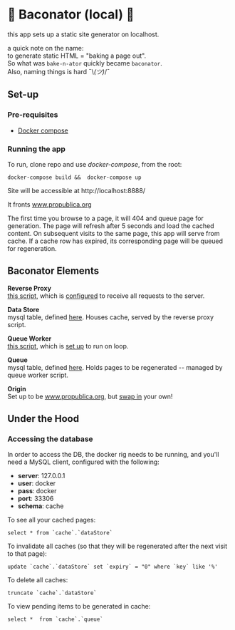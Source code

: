 # 🥓 Baconator (local) 🥓

this app sets up a static site generator on localhost.   

a quick note on the name:  
to generate static HTML = "baking a page out".  
So what was `bake-n-ator` quickly became `baconator`.  
Also, naming things is hard ¯\\_(ツ)_/¯

## Set-up

### Pre-requisites
 - [Docker compose](https://docs.docker.com/compose/install/)

### Running the app  
To run, clone repo and use *docker-compose*, from the root:

`docker-compose build &&  docker-compose up`

Site will be accessible at http://localhost:8888/

It fronts www.propublica.org

The first time you browse to a page, it will 404 and queue page for generation. The page will refresh after 5 seconds and load the cached content. On subsequent visits to the same page, this app will serve from cache. If a cache row has expired, its corresponding page will be queued for regeneration.

## Baconator Elements

**Reverse Proxy**  
[this script](https://github.com/propublica/fakenator/blob/master/src/reverseProxy.php), which is [configured](https://github.com/propublica/fakenator/blob/master/src/.htaccess) to receive all requests to the server.  

**Data Store**  
mysql table, defined [here](https://github.com/propublica/fakenator/blob/master/helpers/createTables.sql#L5). Houses cache, served by the reverse proxy script.  

**Queue Worker**  
[this script](https://github.com/propublica/fakenator/blob/master/src/queueWorker.php), which is [set up](https://github.com/propublica/fakenator/blob/master/helpers/entrypoint.sh#L12-L16) to run on loop.  

**Queue**  
mysql table, defined [here](https://github.com/propublica/fakenator/blob/master/helpers/createTables.sql#L15). Holds pages to be regenerated -- managed by queue worker script.  

**Origin**  
Set up to be www.propublica.org, but [swap in](https://github.com/propublica/fakenator/blob/master/src/queueWorker.php#L93) your own!   


## Under the Hood

### Accessing the database
In order to access the DB, the docker rig needs to be running, and you'll need a MySQL client, configured with the following:  
 - **server**: 127.0.0.1
 - **user**: docker
 - **pass**: docker
 - **port**: 33306
 - **schema**: cache

To see all your cached pages:
```
select * from `cache`.`dataStore`
```

To invalidate all caches (so that they will be regenerated after the next visit to that page):
```
update `cache`.`dataStore` set `expiry` = "0" where `key` like '%'
```

To delete all caches:
```
truncate `cache`.`dataStore`
```

To view pending items to be generated in cache:
```
select *  from `cache`.`queue`
```


